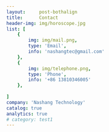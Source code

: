```yaml
---
layout:     post-bothalign
title:      Contact
header-img: img/horoscope.jpg
list: [
    {
        img: img/mail.png,
        type: 'Email',
        info: 'nashangtec@gmail.com'
    },
    {
        img: img/telephone.png,
        type: 'Phone',
        info: '+86 13810346005'
    },
    
]
company: 'Nashang Technology'
catalog: true
analytics: true
# category: test1
---
```


<!-- ![](https://cdn.mos.cms.futurecdn.net/RdxhPVv8fAyM6oHsRgF6dH-650-80.png) -->